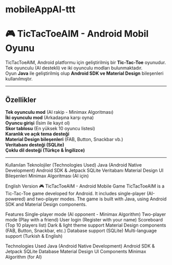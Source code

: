 # mobileAppAI-ttt
# 🎮 TicTacToeAIM - Android Mobil Oyunu

TicTacToeAIM, Android platformu için geliştirilmiş bir **Tic-Tac-Toe** oyunudur.  
Tek oyunculu (AI destekli) ve iki oyunculu modları bulunmaktadır.  
Oyun **Java** ile geliştirilmiş olup **Android SDK ve Material Design** bileşenleri kullanılmıştır.  

---

## Özellikler 

 **Tek oyunculu mod** (AI rakip - Minimax Algoritması)  
 **İki oyunculu mod** (Arkadaşına karşı oyna)  
 **Oyuncu girişi** (İsim ile kayıt ol)  
 **Skor tablosu** (En yüksek 10 oyuncu listesi)  
 **Karanlık ve açık tema desteği**  
 **Material Design bileşenleri** (FAB, Button, Snackbar vb.)  
 **Veritabanı desteği (SQLite)**  
 **Çoklu dil desteği (Türkçe & İngilizce)**  

---


 Kullanılan Teknolojiler (Technologies Used)
Java (Android Native Development)
Android SDK & Jetpack
SQLite Veritabanı
Material Design UI Bileşenleri
Minimax Algoritması (AI için)



 English Version
🎮 TicTacToeAIM - Android Mobile Game
TicTacToeAIM is a Tic-Tac-Toe game developed for Android.
It includes single-player (AI-powered) and two-player modes.
The game is built with Java, using Android SDK and Material Design components.

 Features
 Single-player mode (AI opponent - Minimax Algorithm)
 Two-player mode (Play with a friend)
 User login (Register with your name)
 Scoreboard (Top 10 players list)
 Dark & light theme support
 Material Design components (FAB, Button, Snackbar, etc.)
 Database support (SQLite)
 Multi-language support (Turkish & English)



 Technologies Used
Java (Android Native Development)
Android SDK & Jetpack
SQLite Database
Material Design UI Components
Minimax Algorithm (for AI)
